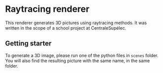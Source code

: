 # Raytracing renderer

This renderer generates 3D pictures using raytracing methods.
It was written in the scope of a school project at CentraleSupélec.

## Getting starter

To generate a 3D image, please run one of the python files in `scenes` folder.
You will also find the resulting picture with the same name, in the same folder.
